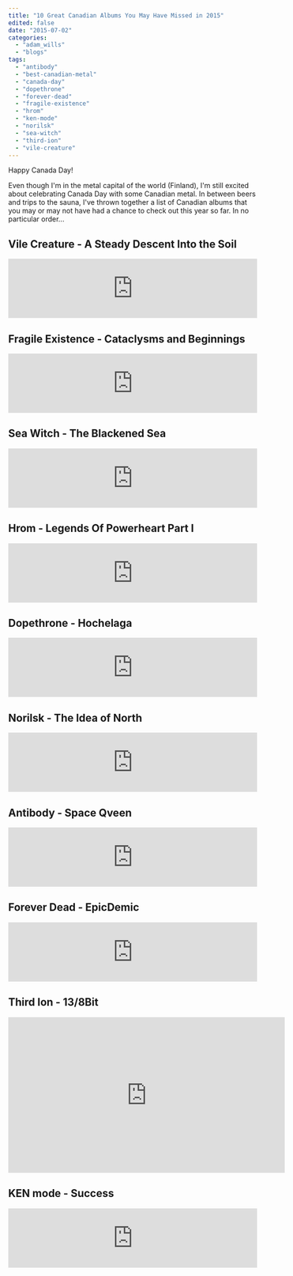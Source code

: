 ```yaml
---
title: "10 Great Canadian Albums You May Have Missed in 2015"
edited: false
date: "2015-07-02"
categories:
  - "adam_wills"
  - "blogs"
tags:
  - "antibody"
  - "best-canadian-metal"
  - "canada-day"
  - "dopethrone"
  - "forever-dead"
  - "fragile-existence"
  - "hrom"
  - "ken-mode"
  - "norilsk"
  - "sea-witch"
  - "third-ion"
  - "vile-creature"
---
```


Happy Canada Day!

Even though I'm in the metal capital of the world (Finland), I'm still excited about celebrating Canada Day with some Canadian metal. In between beers and trips to the sauna, I've thrown together a list of Canadian albums that you may or may not have had a chance to check out this year so far. In no particular order...

## Vile Creature - A Steady Descent Into the Soil

<iframe style="border: 0; width: 100%; height: 120px;" src="https://bandcamp.com/EmbeddedPlayer/album=2658656588/size=large/bgcol=ffffff/linkcol=0687f5/tracklist=false/artwork=small/transparent=true/" width="300" height="150" seamless=""><a href="http://vilecreature.bandcamp.com/album/a-steady-descent-into-the-soil">A Steady Descent Into the Soil by Vile Creature</a></iframe>

## Fragile Existence - Cataclysms and Beginnings

<iframe style="border: 0; width: 100%; height: 120px;" src="https://bandcamp.com/EmbeddedPlayer/album=557463681/size=large/bgcol=ffffff/linkcol=0687f5/tracklist=false/artwork=small/transparent=true/" seamless=""><a href="http://fragileexistence.bandcamp.com/album/cataclysms-and-beginnings">Cataclysms and Beginnings by Fragile Existence</a></iframe>

## Sea Witch - The Blackened Sea

<iframe style="border: 0; width: 100%; height: 120px;" src="https://bandcamp.com/EmbeddedPlayer/album=715727069/size=large/bgcol=ffffff/linkcol=0687f5/tracklist=false/artwork=small/transparent=true/" seamless=""><a href="http://seawitchdoom.bandcamp.com/album/the-blackened-sea">The Blackened Sea by Sea Witch</a></iframe>

## Hrom - Legends Of Powerheart Part I

<iframe style="border: 0; width: 100%; height: 120px;" src="https://bandcamp.com/EmbeddedPlayer/album=804695355/size=large/bgcol=ffffff/linkcol=0687f5/tracklist=false/artwork=small/transparent=true/" seamless=""><a href="http://hromcan.bandcamp.com/album/legends-of-powerheart-part-i">Legends Of Powerheart Part I by Hrom</a></iframe>

## Dopethrone - Hochelaga

<iframe style="border: 0; width: 100%; height: 120px;" src="https://bandcamp.com/EmbeddedPlayer/album=1917224378/size=large/bgcol=ffffff/linkcol=0687f5/tracklist=false/artwork=small/transparent=true/" seamless=""><a href="http://dopethrone.bandcamp.com/album/hochelaga-3">HOCHELAGA by DOPETHRONE</a></iframe>

## Norilsk - The Idea of North

<iframe style="border: 0; width: 100%; height: 120px;" src="https://bandcamp.com/EmbeddedPlayer/album=489802951/size=large/bgcol=ffffff/linkcol=0687f5/tracklist=false/artwork=small/transparent=true/" seamless=""><a href="http://norilskdoom.bandcamp.com/album/the-idea-of-north">The Idea of North by Norilsk</a></iframe>

## Antibody - Space Qveen

<iframe style="border: 0; width: 100%; height: 120px;" src="https://bandcamp.com/EmbeddedPlayer/album=4103399789/size=large/bgcol=ffffff/linkcol=0687f5/tracklist=false/artwork=small/transparent=true/" seamless=""><a href="http://antibodyunfortunately.bandcamp.com/album/space-qveen">Space Qveen by Antibody</a></iframe>

## Forever Dead - EpicDemic

<iframe style="border: 0; width: 100%; height: 120px;" src="http://bandcamp.com/EmbeddedPlayer/album=1723606359/size=large/bgcol=ffffff/linkcol=0687f5/tracklist=false/artwork=small/transparent=true/" seamless=""><a href="http://xforeverdeadx.bandcamp.com/album/epicdemic">EpicDemic by Forever Dead!</a></iframe>

## Third Ion - 13/8Bit

<iframe width="560" height="315" src="https://www.youtube.com/embed/LaLpH_nrr-E" frameborder="0" allowfullscreen></iframe>

## KEN mode - Success

<iframe style="border: 0; width: 100%; height: 120px;" src="https://bandcamp.com/EmbeddedPlayer/album=440184858/size=large/bgcol=ffffff/linkcol=0687f5/tracklist=false/artwork=small/transparent=true/" seamless=""><a href="http://kenmode.bandcamp.com/album/success">Success by KEN mode</a></iframe>
